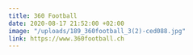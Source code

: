 ```yaml
---
title: 360 Football
date: 2020-08-17 21:52:00 +02:00
image: "/uploads/189_360football_3(2)-ced088.jpg"
link: https://www.360football.ch
---
```


